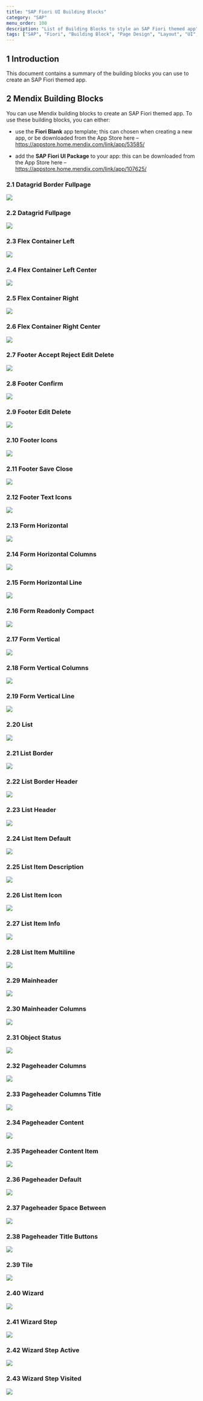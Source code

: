 ```yaml
---
title: "SAP Fiori UI Building Blocks"
category: "SAP"
menu_order: 100
description: "List of Building Blocks to style an SAP Fiori themed app"
tags: ["SAP", "Fiori", "Building Block", "Page Design", "Layout", "UI", "UX", "Launchpad"]
---
```


## 1 Introduction

This document contains a summary of the building blocks you can use to create an SAP Fiori themed app.

## 2 Mendix Building Blocks

You can use Mendix building blocks to create an SAP Fiori themed app. To use these building blocks, you can either:

* use the **Fiori Blank** app template; this can chosen when creating a new app, or be downloaded from the App Store here – https://appstore.home.mendix.com/link/app/53585/

* add the **SAP Fiori UI Package** to your app: this can be downloaded from the App Store here – https://appstore.home.mendix.com/link/app/107625/

### 2.1 Datagrid Border Fullpage

![](attachments/sap-fiori-building-blocks/image1.png)

### 2.2 Datagrid Fullpage

![](attachments/sap-fiori-building-blocks/image2.png)

### 2.3 Flex Container Left

![](attachments/sap-fiori-building-blocks/image4.png)

### 2.4 Flex Container Left Center

![](attachments/sap-fiori-building-blocks/image3.png)

### 2.5 Flex Container Right

![](attachments/sap-fiori-building-blocks/image6.png)

### 2.6 Flex Container Right Center

![](attachments/sap-fiori-building-blocks/image5.png)

### 2.7 Footer Accept Reject Edit Delete

![](attachments/sap-fiori-building-blocks/image10.png)

### 2.8 Footer Confirm

![](attachments/sap-fiori-building-blocks/image7.png)

### 2.9 Footer Edit Delete

![](attachments/sap-fiori-building-blocks/image8.png)


### 2.10 Footer Icons

![](attachments/sap-fiori-building-blocks/image11.png)

### 2.11 Footer Save Close

![](attachments/sap-fiori-building-blocks/image9.png)

### 2.12 Footer Text Icons

![](attachments/sap-fiori-building-blocks/image12.png)

### 2.13 Form Horizontal

![](attachments/sap-fiori-building-blocks/image15.png)

### 2.14 Form Horizontal Columns

![](attachments/sap-fiori-building-blocks/image13.png)

### 2.15 Form Horizontal Line

![](attachments/sap-fiori-building-blocks/image14.png)

### 2.16 Form Readonly Compact

![](attachments/sap-fiori-building-blocks/image16.png)

### 2.17 Form Vertical

![](attachments/sap-fiori-building-blocks/image19.png)

### 2.18 Form Vertical Columns

![](attachments/sap-fiori-building-blocks/image17.png)

### 2.19 Form Vertical Line

![](attachments/sap-fiori-building-blocks/image18.png)

### 2.20 List

![](attachments/sap-fiori-building-blocks/image28.png)

### 2.21 List Border

![](attachments/sap-fiori-building-blocks/image21.png)

### 2.22 List Border Header

![](attachments/sap-fiori-building-blocks/image20.png)

### 2.23 List Header

![](attachments/sap-fiori-building-blocks/image22.png)

### 2.24 List Item Default

![](attachments/sap-fiori-building-blocks/image23.png)

### 2.25 List Item Description

![](attachments/sap-fiori-building-blocks/image24.png)

### 2.26 List Item Icon

![](attachments/sap-fiori-building-blocks/image25.png)

### 2.27 List Item Info

![](attachments/sap-fiori-building-blocks/image26.png)

### 2.28 List Item Multiline

![](attachments/sap-fiori-building-blocks/image27.png)

### 2.29 Mainheader

![](attachments/sap-fiori-building-blocks/image30.png)

### 2.30 Mainheader Columns

![](attachments/sap-fiori-building-blocks/image29.png)

### 2.31 Object Status

![](attachments/sap-fiori-building-blocks/image31.png)

### 2.32 Pageheader Columns

![](attachments/sap-fiori-building-blocks/image33.png)

### 2.33 Pageheader Columns Title

![](attachments/sap-fiori-building-blocks/image32.png)

### 2.34 Pageheader Content

![](attachments/sap-fiori-building-blocks/image35.png)

### 2.35 Pageheader Content Item

![](attachments/sap-fiori-building-blocks/image34.png)

### 2.36 Pageheader Default

![](attachments/sap-fiori-building-blocks/image36.png)

### 2.37 Pageheader Space Between

![](attachments/sap-fiori-building-blocks/image37.png)

### 2.38 Pageheader Title Buttons

![](attachments/sap-fiori-building-blocks/image38.png)

### 2.39 Tile

![](attachments/sap-fiori-building-blocks/image39.png)

### 2.40 Wizard

![](attachments/sap-fiori-building-blocks/image43.png)

### 2.41 Wizard Step

![](attachments/sap-fiori-building-blocks/image42.png)

### 2.42 Wizard Step Active

![](attachments/sap-fiori-building-blocks/image40.png)

### 2.43 Wizard Step Visited

![](attachments/sap-fiori-building-blocks/image41.png)
